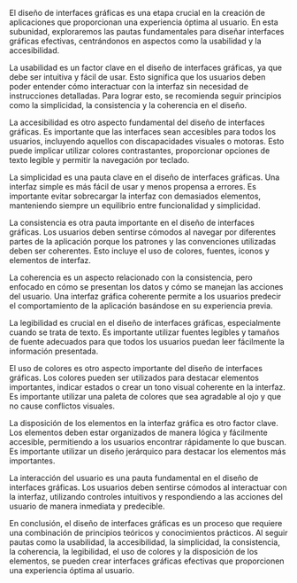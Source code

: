 El diseño de interfaces gráficas es una etapa crucial en la creación de aplicaciones que proporcionan una experiencia óptima al usuario. En esta subunidad, exploraremos las pautas fundamentales para diseñar interfaces gráficas efectivas, centrándonos en aspectos como la usabilidad y la accesibilidad.

La usabilidad es un factor clave en el diseño de interfaces gráficas, ya que debe ser intuitiva y fácil de usar. Esto significa que los usuarios deben poder entender cómo interactuar con la interfaz sin necesidad de instrucciones detalladas. Para lograr esto, se recomienda seguir principios como la simplicidad, la consistencia y la coherencia en el diseño.

La accesibilidad es otro aspecto fundamental del diseño de interfaces gráficas. Es importante que las interfaces sean accesibles para todos los usuarios, incluyendo aquellos con discapacidades visuales o motoras. Esto puede implicar utilizar colores contrastantes, proporcionar opciones de texto legible y permitir la navegación por teclado.

La simplicidad es una pauta clave en el diseño de interfaces gráficas. Una interfaz simple es más fácil de usar y menos propensa a errores. Es importante evitar sobrecargar la interfaz con demasiados elementos, manteniendo siempre un equilibrio entre funcionalidad y simplicidad.

La consistencia es otra pauta importante en el diseño de interfaces gráficas. Los usuarios deben sentirse cómodos al navegar por diferentes partes de la aplicación porque los patrones y las convenciones utilizadas deben ser coherentes. Esto incluye el uso de colores, fuentes, iconos y elementos de interfaz.

La coherencia es un aspecto relacionado con la consistencia, pero enfocado en cómo se presentan los datos y cómo se manejan las acciones del usuario. Una interfaz gráfica coherente permite a los usuarios predecir el comportamiento de la aplicación basándose en su experiencia previa.

La legibilidad es crucial en el diseño de interfaces gráficas, especialmente cuando se trata de texto. Es importante utilizar fuentes legibles y tamaños de fuente adecuados para que todos los usuarios puedan leer fácilmente la información presentada.

El uso de colores es otro aspecto importante del diseño de interfaces gráficas. Los colores pueden ser utilizados para destacar elementos importantes, indicar estados o crear un tono visual coherente en la interfaz. Es importante utilizar una paleta de colores que sea agradable al ojo y que no cause conflictos visuales.

La disposición de los elementos en la interfaz gráfica es otro factor clave. Los elementos deben estar organizados de manera lógica y fácilmente accesible, permitiendo a los usuarios encontrar rápidamente lo que buscan. Es importante utilizar un diseño jerárquico para destacar los elementos más importantes.

La interacción del usuario es una pauta fundamental en el diseño de interfaces gráficas. Los usuarios deben sentirse cómodos al interactuar con la interfaz, utilizando controles intuitivos y respondiendo a las acciones del usuario de manera inmediata y predecible.

En conclusión, el diseño de interfaces gráficas es un proceso que requiere una combinación de principios teóricos y conocimientos prácticos. Al seguir pautas como la usabilidad, la accesibilidad, la simplicidad, la consistencia, la coherencia, la legibilidad, el uso de colores y la disposición de los elementos, se pueden crear interfaces gráficas efectivas que proporcionen una experiencia óptima al usuario.

